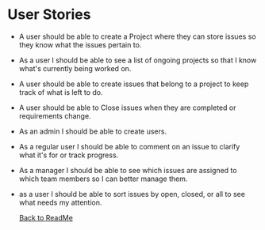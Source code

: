 # User Stories
* A user should be able to create a Project where they can store issues so they know what the issues pertain to. 
* As a user I should be able to see a list of ongoing projects so that I know what's currently being worked on. 
* A user should be able to create issues that belong to a project to keep track of what is left to do.
* A user should be able to Close issues when they are completed or requirements change.
* As an admin I should be able to create users. 
* As a regular user I should be able to comment on an issue to clarify what it's for or track progress.
* As a manager I should be able to see which issues are assigned to which team members so I can better manage them.
* as a user I should be able to sort issues by open, closed, or all to see what needs my attention.


  [Back to ReadMe](../README.md)
